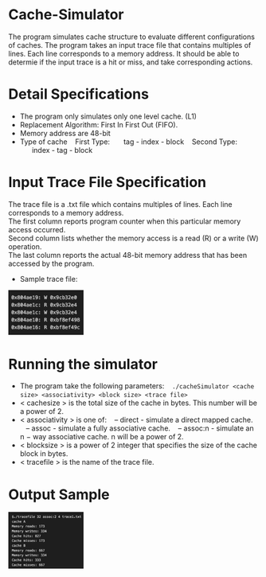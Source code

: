 # Cache-Simulator
The program simulates cache structure to evaluate different configurations of caches. 
The program takes an input trace file that contains multiples of lines. Each line corresponds to a memory address. 
It should be able to determie if the input trace is a hit or miss, and take corresponding actions.

# Detail Specifications 
* The program only simulates only one level cache. (L1)
* Replacement Algorithm: First In First Out (FIFO).
* Memory address are 48-bit
* Type of cache
&nbsp;&nbsp;&nbsp;First Type:
&nbsp;&nbsp;&nbsp;&nbsp;&nbsp;&nbsp;tag - index - block
&nbsp;&nbsp;&nbsp;Second Type:
&nbsp;&nbsp;&nbsp;&nbsp;&nbsp;&nbsp;index - tag - block

# Input Trace File Specification
The trace file is a .txt file which contains multiples of lines. Each line corresponds to a memory address.  
The first column reports program counter when this particular memory access occurred.  
Second column lists whether the memory access is a read (R) or a write (W) operation.  
The last column reports the actual 48-bit memory address that has been accessed by the program.

* Sample trace file:
<img src = "https://github.com/PuChen7/Cache-Simulator/blob/master/images/tracefile.jpeg" width="30%" height="30%">

# Running the simulator
* The program take the following parameters:
&nbsp;&nbsp;&nbsp;`./cacheSimulator <cache size> <associativity> <block size> <trace file>`
* < cachesize > is the total size of the cache in bytes. This number will be a power of 2.
* < associativity > is one of: 
&nbsp;&nbsp;&nbsp;– direct - simulate a direct mapped cache. 
&nbsp;&nbsp;&nbsp;– assoc - simulate a fully associative cache. 
&nbsp;&nbsp;&nbsp;– assoc:n - simulate an n − way associative cache. n will be a power of 2.
* < blocksize > is a power of 2 integer that specifies the size of the cache block in bytes.
* < tracefile > is the name of the trace file.

# Output Sample
<img src = "https://github.com/PuChen7/Cache-Simulator/blob/master/images/output.jpeg" width="30%" height="30%">



